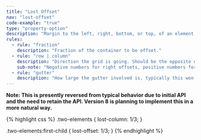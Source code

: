 ```yaml
---
title: "Lost Offset"
nav: "lost-offset"
code-example: "true"
type: "property-option"
description: "Margin to the left, right, bottom, or top, of an element depending on if the fraction passed is positive or negative. It works for both horizontal and vertical grids but not both."
rules:
  - rule: "fraction"
    description: "Fraction of the container to be offset."
  - rule: "row | column"
    description: "Direction the grid is going. Should be the opposite of the column or row it's being used on. Defaults to row."
    sub-note: "Negative numbers for right offsets, positive numbers for left offsets."
  - rule: "gutter"
    description: "How large the gutter involved is, typically this won't be adjusted, but if you have set the elements for that container to have different gutters than default, you will need to match that gutter here as well."
---
```


**Note: This is presently reversed from typical behavior due to initial API and the need to retain the API. Version 8 is planning to implement this in a more natural way.**

{% highlight css %}
.two-elements {
  lost-column: 1/3;
}

.two-elements:first-child {
  lost-offset: 1/3;
}
{% endhighlight %}
